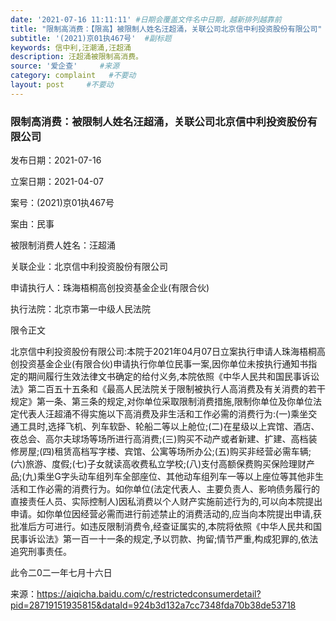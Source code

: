 ```yaml
---
date: '2021-07-16 11:11:11' #日期会覆盖文件名中日期，越新排列越靠前
title: "限制高消费：【限高】被限制人姓名汪超涌，关联公司北京信中利投资股份有限公司"  #标题
subtitle: '(2021)京01执467号'  #副标题
keywords: 信中利,汪潮涌,汪超涌
description: 汪超涌被限制高消费。
source: '爱企查'     #来源
category: complaint   #不要动
layout: post     #不要动
---
```


### 限制高消费：被限制人姓名汪超涌，关联公司北京信中利投资股份有限公司

发布日期：2021-07-16

立案日期：2021-04-07

案号：(2021)京01执467号

案由：民事

被限制消费人姓名：汪超涌

关联企业：北京信中利投资股份有限公司

申请执行人：珠海梧桐高创投资基金企业(有限合伙)

执行法院：北京市第一中级人民法院

限令正文

北京信中利投资股份有限公司:本院于2021年04月07日立案执行申请人珠海梧桐高创投资基金企业(有限合伙)申请执行你单位民事一案,因你单位未按执行通知书指定的期间履行生效法律文书确定的给付义务,本院依照《中华人民共和国民事诉讼法》第二百五十五条和《最高人民法院关于限制被执行人高消费及有关消费的若干规定》第一条、第三条的规定,对你单位采取限制消费措施,限制你单位及你单位法定代表人汪超涌不得实施以下高消费及非生活和工作必需的消费行为:(一)乘坐交通工具时,选择飞机、列车软卧、轮船二等以上舱位;(二)在星级以上宾馆、酒店、夜总会、高尔夫球场等场所进行高消费;(三)购买不动产或者新建、扩建、高档装修房屋;(四)租赁高档写字楼、宾馆、公寓等场所办公;(五)购买非经营必需车辆;(六)旅游、度假;(七)子女就读高收费私立学校;(八)支付高额保费购买保险理财产品;(九)乘坐G字头动车组列车全部座位、其他动车组列车一等以上座位等其他非生活和工作必需的消费行为。如你单位(法定代表人、主要负责人、影响债务履行的直接责任人员、实际控制人)因私消费以个人财产实施前述行为的,可以向本院提出申请。如你单位因经营必需而进行前述禁止的消费活动的,应当向本院提出申请,获批准后方可进行。如违反限制消费令,经查证属实的,本院将依照《中华人民共和国民事诉讼法》第一百一十一条的规定,予以罚款、拘留;情节严重,构成犯罪的,依法追究刑事责任。

此令二0二一年七月十六日

来源：https://aiqicha.baidu.com/c/restrictedconsumerdetail?pid=28719151935815&dataId=924b3d132a7cc7348fda70b38de53718
